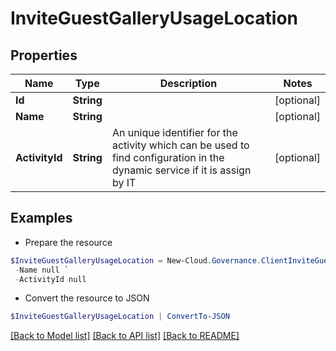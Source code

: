 # InviteGuestGalleryUsageLocation
## Properties

Name | Type | Description | Notes
------------ | ------------- | ------------- | -------------
**Id** | **String** |  | [optional] 
**Name** | **String** |  | [optional] 
**ActivityId** | **String** | An unique identifier for the activity which can be used to find configuration in the dynamic service if it is assign by IT | [optional] 

## Examples

- Prepare the resource
```powershell
$InviteGuestGalleryUsageLocation = New-Cloud.Governance.ClientInviteGuestGalleryUsageLocation  -Id null `
 -Name null `
 -ActivityId null
```

- Convert the resource to JSON
```powershell
$InviteGuestGalleryUsageLocation | ConvertTo-JSON
```

[[Back to Model list]](../README.md#documentation-for-models) [[Back to API list]](../README.md#documentation-for-api-endpoints) [[Back to README]](../README.md)

